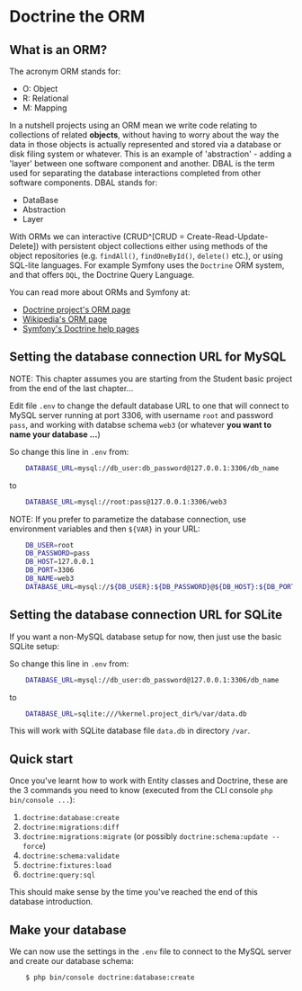 
# Doctrine the ORM


<!--
hello mum !
-->


## What is an ORM?

The acronym ORM stands for:

- O: Object
- R: Relational
- M: Mapping

In a nutshell projects using an ORM mean we write code relating to collections of related **objects**, without having to worry about the way the data in those objects is actually represented and stored via a database or disk filing system or whatever. This is an example of 'abstraction' - adding a 'layer' between one software component and another. DBAL is the term used for separating the database interactions completed from other software components. DBAL stands for:

- DataBase
- Abstraction
- Layer

With ORMs we can interactive (CRUD^[CRUD = Create-Read-Update-Delete])
with persistent object collections either using methods of the object repositories (e.g. `findAll()`, `findOneById()`, `delete()` etc.), or using SQL-lite languages. For example Symfony uses the `Doctrine` ORM system, and that offers `DQL`, the Doctrine Query Language.

You can read more about ORMs and Symfony at:

- [Doctrine project's ORM page](http://www.doctrine-project.org/projects/orm.html)
- [Wikipedia's ORM page](https://en.wikipedia.org/wiki/Object-relational_mapping)
- [Symfony's Doctrine help pages](https://symfony.com/doc/current/doctrine.html)

## Setting the database connection URL for MySQL

NOTE: This chapter assumes you are starting from the Student basic project from the end of the last chapter...

Edit file `.env` to change the default database URL to one that will connect to MySQL server running at port 3306, with username `root` and password `pass`, and working with databse schema `web3` (or whatever **you want to name your database ...**)

So change this line in `.env` from:

```bash
    DATABASE_URL=mysql://db_user:db_password@127.0.0.1:3306/db_name
```

to

```bash
    DATABASE_URL=mysql://root:pass@127.0.0.1:3306/web3
```

NOTE: If you prefer to parametize the database connection, use environment variables and then `${VAR}` in your URL:

```bash
    DB_USER=root
    DB_PASSWORD=pass
    DB_HOST=127.0.0.1
    DB_PORT=3306
    DB_NAME=web3
    DATABASE_URL=mysql://${DB_USER}:${DB_PASSWORD}@${DB_HOST}:${DB_PORT}/${DB_NAME}
```


## Setting the database connection URL for SQLite

If you want a non-MySQL database setup for now, then just use the basic SQLite setup:

So change this line in `.env` from:

```bash
    DATABASE_URL=mysql://db_user:db_password@127.0.0.1:3306/db_name
```

to

```bash
    DATABASE_URL=sqlite:///%kernel.project_dir%/var/data.db
```

This will work with SQLite database file `data.db` in directory `/var`.

## Quick start
Once you've learnt how to work with Entity classes and Doctrine, these are the 3 commands you need to know (executed from the CLI console `php bin/console ...`):

1. `doctrine:database:create`
1. `doctrine:migrations:diff`
1. `doctrine:migrations:migrate` (or possibly `doctrine:schema:update --force`)
1. `doctrine:schema:validate`
1. `doctrine:fixtures:load`
1. `doctrine:query:sql`

This should make sense by the time you've reached the end of this database introduction.

## Make your database

We can now use the settings in the `.env` file to connect to the MySQL server and create our database schema:

```bash
    $ php bin/console doctrine:database:create
```
